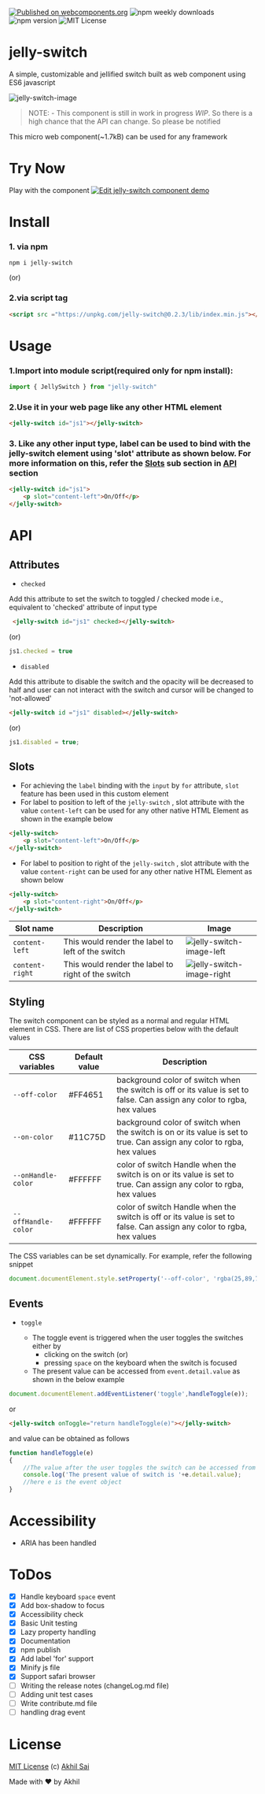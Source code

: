 [![Published on webcomponents.org](https://img.shields.io/badge/webcomponents.org-published-blue.svg)](https://www.webcomponents.org/element/jelly-switch) ![npm weekly downloads](https://img.shields.io/npm/dw/jelly-switch.svg?style=flat)
![npm version](https://img.shields.io/npm/v/jelly-switch.svg?style=flat)
![MIT License](https://img.shields.io/npm/l/jelly-switch.svg?style=flat)


# jelly-switch
A simple, customizable and jellified switch built as web component using ES6 javascript 

![jelly-switch-image](https://raw.githubusercontent.com/akhil0001/jellySwitch/master/demo-2.gif)

> NOTE: 
      - This component is still in work in progress *WIP*. So there is a high chance that the API can change. So please be notified



This micro web component(~1.7kB) can be used for any framework

# Try Now
Play with the component
[![Edit jelly-switch component demo](https://codesandbox.io/static/img/play-codesandbox.svg)](https://codesandbox.io/s/ryl1qzxn0m)

# Install
### 1. via npm
```
npm i jelly-switch
```
(or)
### 2.via script tag

```html
<script src ="https://unpkg.com/jelly-switch@0.2.3/lib/index.min.js"></script>
```

# Usage

### 1.Import into module script(required only for npm install):

```javascript
import { JellySwitch } from "jelly-switch"
```
### 2.Use it in your web page like any other HTML element
```html
<jelly-switch id="js1"></jelly-switch>
```

### 3. Like any other input type, label can be used to bind with the jelly-switch element using 'slot' attribute as shown below. For more information on this,  refer the [Slots](#Slots) sub section in [API](#API) section
```html
<jelly-switch id="js1">
    <p slot="content-left">On/Off</p>
</jelly-switch>
```

# API

## Attributes

- `checked`

 Add this attribute to set the switch to toggled / checked mode i.e., equivalent to 'checked' attribute of input type 
 ```html
  <jelly-switch id="js1" checked></jelly-switch>
  ```
  (or)
 ```javascript
js1.checked = true
``` 
- `disabled`

Add this attribute to disable the switch and the opacity will be decreased to half and user can not interact with the switch and cursor will be changed to 'not-allowed'
```html
<jelly-switch id ="js1" disabled></jelly-switch>

```
(or)
```javascript
js1.disabled = true;
```
## Slots
- For achieving the `label` binding with the `input` by `for` attribute, `slot` feature has been used in this custom element
- For label to position to left of the `jelly-switch` , slot attribute with the value `content-left` can be used for any other native HTML Element as shown in the example below
```html
<jelly-switch>
    <p slot="content-left">On/Off</p>
</jelly-switch>
```
- For label to position to right of the `jelly-switch` , slot attribute with the value `content-right` can be used for any other native HTML Element as shown below
```html
<jelly-switch>
    <p slot="content-right">On/Off</p>
</jelly-switch>
```
| Slot name | Description | Image |
|-----------|-------------|-------|
|`content-left`| This would render the label to left of the switch |![jelly-switch-image-left](leftContent.png)|
|`content-right`| This would render the label to right of the switch |![jelly-switch-image-right](contentRight.png)

## Styling

The switch component can be styled as a normal and regular HTML element in CSS. There are list of CSS properties below with the default values

| CSS variables | Default value | Description |
|---------------|---------------|-------------|
|`--off-color ` | #FF4651       | background color of switch when the switch is off or its value is set to false. Can assign any color to rgba, hex values |
|`--on-color ` | #11C75D       | background color of switch when the switch is on or its value is set to true. Can assign any color to rgba, hex values |
|`--onHandle-color ` | #FFFFFF      |  color of switch Handle when the switch is on or its value is set to true. Can assign any color to rgba, hex values |
|`--offHandle-color ` | #FFFFFF     |  color of switch Handle when the switch is off or its value is set to false. Can assign any color to rgba, hex values |

The CSS variables can be set dynamically. For example, refer the following snippet
```javascript
document.documentElement.style.setProperty('--off-color', 'rgba(25,89,79,0.7');
```
## Events

- `toggle`

    - The toggle event is triggered when the user toggles the switches either by
       -  clicking on the switch (or)
       -  pressing `space` on the keyboard when the switch is focused
    - The present value can be accessed from `event.detail.value` as shown in the below example


```javascript
document.documentElement.addEventListener('toggle',handleToggle(e));
```
or

```html
<jelly-switch onToggle="return handleToggle(e)"></jelly-switch>
```
and value can be obtained as follows

```javascript
function handleToggle(e)
{
    //The value after the user toggles the switch can be accessed from the below code
    console.log('The present value of switch is '+e.detail.value);
    //here e is the event object 
}
```

# Accessibility
- ARIA has been handled


# ToDos
 - [x] Handle keyboard `space` event
 - [x] Add box-shadow to focus 
 - [x] Accessibility check
 - [x] Basic Unit testing 
 - [x] Lazy property handling
 - [x] Documentation
 - [x] npm publish
 - [x] Add label 'for' support 
 - [x] Minify js file
 - [x] Support safari browser
 - [ ] Writing the release notes (changeLog.md file)
 - [ ] Adding unit test cases
 - [ ] Write contribute.md file
 - [ ] handling drag event

# License
[MIT License](https://github.com/akhil0001/jellySwitch/blob/master/LICENSE) (c) [Akhil Sai](https://codepen.io/akhil_001/)

Made with ❤️ by Akhil 
